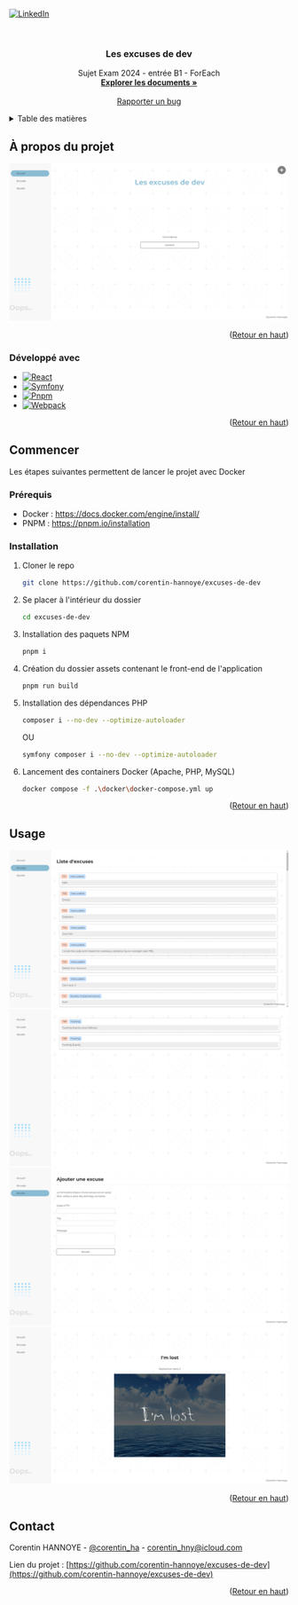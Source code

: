 <a name="readme-top"></a>
[![LinkedIn][linkedin-shield]][linkedin-url]



<!-- PROJECT LOGO -->
<br /> 
<div align="center">
  <h3 align="center">Les excuses de dev</h3>

  <p align="center">
      Sujet Exam 2024 - entrée B1 - ForEach
      <br />
      <a href="/ressources/docs"><strong>Explorer les documents »</strong></a>
      <br />
      <br />
      <a href="https://github.com/corentin-hannoye/excuses-de-dev/issues/new?labels=bug&template=bug_report.md">Rapporter un bug</a>
  </p>
</div>



<!-- TABLE OF CONTENTS -->
<details>
  <summary>Table des matières</summary>
  <ol>
    <li>
      <a href="#à-propos-du-projet">À propos du projet</a>
      <ul>
        <li><a href="#développé-avec">Développé avec</a></li>
      </ul>
    </li>
    <li>
      <a href="#commencer">Commencer</a>
      <ul>
        <li><a href="#prérequis">Prérequis</a></li>
        <li><a href="#installation">Installation</a></li>
      </ul>
    </li>
    <li><a href="#usage">Usage</a></li>
    <li><a href="#contact">Contact</a></li>
  </ol>
</details>



<!-- ABOUT THE PROJECT -->
## À propos du projet

[![product-screenshot]](http://localhost:8000)

<p align="right">(<a href="#readme-top">Retour en haut</a>)</p>



### Développé avec

* [![React][React.js]][React-url]
* [![Symfony][Symfony.com]][Symfony-url]
* [![Pnpm][Pnpm.com]][Pnpm-url]
* [![Webpack][Webpack.com]][Webpack-url]

<p align="right">(<a href="#readme-top">Retour en haut</a>)</p>



<!-- GETTING STARTED -->
## Commencer

Les étapes suivantes permettent de lancer le projet avec Docker

### Prérequis

* Docker : https://docs.docker.com/engine/install/
* PNPM : https://pnpm.io/installation

### Installation

1. Cloner le repo
   ```sh
   git clone https://github.com/corentin-hannoye/excuses-de-dev
   ```
2. Se placer à l'intérieur du dossier
   ```sh
   cd excuses-de-dev
   ```
3. Installation des paquets NPM
   ```sh
   pnpm i
   ```
4. Création du dossier assets contenant le front-end de l'application
   ```sh
   pnpm run build
   ```
5. Installation des dépendances PHP
   ```sh
   composer i --no-dev --optimize-autoloader
   ```
   OU
   ```sh
   symfony composer i --no-dev --optimize-autoloader
   ```
6. Lancement des containers Docker (Apache, PHP, MySQL)
   ```sh
   docker compose -f .\docker\docker-compose.yml up
   ```

<p align="right">(<a href="#readme-top">Retour en haut</a>)</p>



<!-- USAGE EXAMPLES -->
## Usage

[![apologies-screenshot]](http://localhost:8000)
[![apology-screenshot]](http://localhost:8000)
[![add-apology-screenshot]](http://localhost:8000)
[![lost-screenshot]](http://localhost:8000)

<p align="right">(<a href="#readme-top">Retour en haut</a>)</p>



<!-- CONTACT -->
## Contact

Corentin HANNOYE - [@corentin_ha](https://x.com/corentin_ha "@corentin_ha") - corentin_hny@icloud.com

Lien du projet : [https://github.com/corentin-hannoye/excuses-de-dev](https://github.com/corentin-hannoye/excuses-de-dev)

<p align="right">(<a href="#readme-top">Retour en haut</a>)</p>


[product-screenshot]: /ressources/media/screenshot-les-excuses-de-dev.png
[apologies-screenshot]: /ressources/media/screenshot-les-excuses-de-dev-apologies.png
[apology-screenshot]: /ressources/media/screenshot-les-excuses-de-dev-apology.png
[add-apology-screenshot]: /ressources/media/screenshot-les-excuses-de-dev-add-apology.png
[lost-screenshot]: /ressources/media/screenshot-les-excuses-de-dev-lost.png
[linkedin-shield]: https://img.shields.io/badge/LinkedIn-0077B5?style=for-the-badge&logo=linkedin
[linkedin-url]: https://www.linkedin.com/in/corentin-hannoye/ "LinkedIn"
[React.js]: https://img.shields.io/badge/ReactJs-1F2937?style=for-the-badge&logo=react
[React-url]: https://reactjs.org "ReactJs"
[Symfony.com]: https://img.shields.io/badge/Symfony-1F2937?style=for-the-badge&logo=symfony
[Symfony-url]: https://symfony.com "Symfony"
[Pnpm.com]: https://img.shields.io/badge/PNPM-1F2937?style=for-the-badge&logo=pnpm
[Pnpm-url]: https://pnpm.io "PNPM"
[Webpack.com]: https://img.shields.io/badge/Webpack-1F2937?style=for-the-badge&logo=webpack&logoColor=white
[Webpack-url]: https://webpack.js.org "Webpack"
